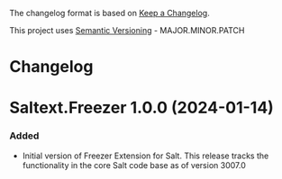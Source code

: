 The changelog format is based on [Keep a Changelog](https://keepachangelog.com/en/1.0.0/).

This project uses [Semantic Versioning](https://semver.org/) - MAJOR.MINOR.PATCH

# Changelog

# Saltext.Freezer 1.0.0 (2024-01-14)

### Added

- Initial version of Freezer Extension for Salt. This release tracks the functionality in the core Salt code base as of version 3007.0
